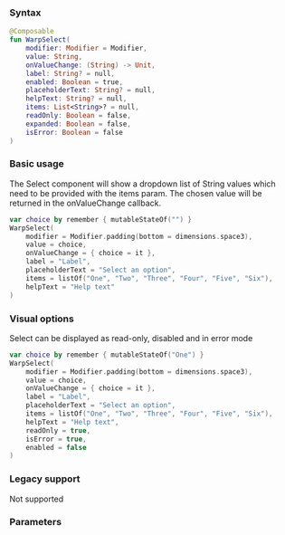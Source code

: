### Syntax

```kotlin
@Composable
fun WarpSelect(
    modifier: Modifier = Modifier,
    value: String,
    onValueChange: (String) -> Unit,
    label: String? = null,
    enabled: Boolean = true,
    placeholderText: String? = null,
    helpText: String? = null,
    items: List<String>? = null,
    readOnly: Boolean = false,
    expanded: Boolean = false,
    isError: Boolean = false
)
```


### Basic usage
The Select component will show a dropdown list of String values which need to be provided with the items param. The chosen value will be returned in the onValueChange callback.
```kotlin
var choice by remember { mutableStateOf("") }
WarpSelect(
    modifier = Modifier.padding(bottom = dimensions.space3),
    value = choice,
    onValueChange = { choice = it },
    label = "Label",
    placeholderText = "Select an option",
    items = listOf("One", "Two", "Three", "Four", "Five", "Six"),
    helpText = "Help text"
)
```

### Visual options
Select can be displayed as read-only, disabled and in error mode
```kotlin
var choice by remember { mutableStateOf("One") }
WarpSelect(
    modifier = Modifier.padding(bottom = dimensions.space3),
    value = choice,
    onValueChange = { choice = it },
    label = "Label",
    placeholderText = "Select an option",
    items = listOf("One", "Two", "Three", "Four", "Five", "Six"),
    helpText = "Help text",
    readOnly = true,
    isError = true,
    enabled = false
)
```

### Legacy support
Not supported


### Parameters

<api-table type=android component="Select" />